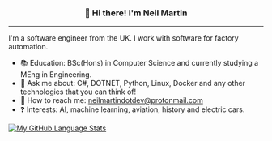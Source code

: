 
<h3 align="center">👋 Hi there! I'm Neil Martin</h3>
<p align="center">
</p>

---
I'm a software engineer from the UK. I work with software for factory automation.

- :books:  Education: BSc(Hons) in Computer Science and currently studying a MEng in Engineering.
- :speech_balloon: Ask me about: C#, DOTNET, Python, Linux, Docker and any other technologies that you can think of!
- :calling: How to reach me: neilmartindotdev@protonmail.com
- :question: Interests: AI, machine learning, aviation, history and electric cars.

[![My GitHub Language Stats](https://github-readme-stats.vercel.app/api/top-langs/?username=neilmartindev&langs_count=5&theme=nightowl)]()

